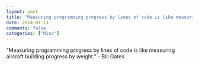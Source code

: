 ```yaml
---
layout: post
title: "Measuring programming progress by lines of code is like measuring aircraft building progress by weight."
date: 2014-01-11
comments: false
categories: ["Misc"]
---
```


<span class='quote'>"Measuring programming progress by lines of code is like measuring aircraft building progress by weight."</span>
<span class='by'>- Bill Gates</span>

